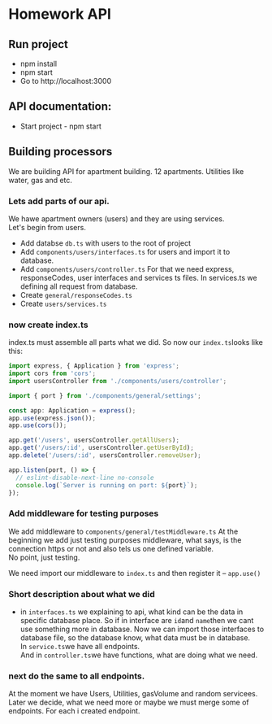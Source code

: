 # Homework API

## Run project

- npm install
- npm start
- Go to http://localhost:3000

## API documentation:

- Start project - npm start

## Building processors

We are building API for apartment building. 12 apartments.
Utilities like water, gas and etc.

### Lets add parts of our api.

We hawe apartment owners (users) and they are using services.  
Let's begin from users.

- Add databse `db.ts` with users to the root of project
- Add `components/users/interfaces.ts` for users and import it to database.
- Add `components/users/controller.ts`
  For that we need express, responseCodes, user interfaces and services ts files. In services.ts we defining all request from database.
- Create `general/responseCodes.ts`
- Create `users/services.ts`

### now create index.ts

index.ts must assemble all parts what we did.
So now our `index.ts`looks like this:

```javascript
import express, { Application } from 'express';
import cors from 'cors';
import usersController from './components/users/controller';

import { port } from './components/general/settings';

const app: Application = express();
app.use(express.json());
app.use(cors());

app.get('/users', usersController.getAllUsers);
app.get('/users/:id', usersController.getUserById);
app.delete('/users/:id', usersController.removeUser);

app.listen(port, () => {
  // eslint-disable-next-line no-console
  console.log(`Server is running on port: ${port}`);
});
```

### Add middleware for testing purposes

We add middleware to `components/general/testMiddleware.ts`
At the beginning we add just testing purposes middleware, what says, is the connection https or not and also tels us one defined variable.  
No point, just testing.

We need import our middleware to `index.ts` and then register it – `app.use()`

### Short description about what we did

- in `interfaces.ts` we explaining to api, what kind can be the data in specific database place. So if in interface are `id`and `name`then we cant use something more in database. Now we can import those interfaces to database file, so the database know, what data must be in database.  
  In `service.ts`we have all endpoints.  
  And in `controller.ts`we have functions, what are doing what we need.

### next do the same to all endpoints.

At the moment we have Users, Utilities, gasVolume and random servicees.  
Later we decide, what we need more or maybe we must merge some of endpoints.
For each i created endpoint.
